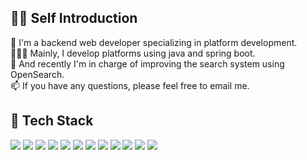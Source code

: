 <!--![header](https://capsule-render.vercel.app/api?type=waving&height=60&color=0:EEFF00,100:a82da8&text="Passionate%20About%20Creating%20Fun%20and%20Engaging%20Experiences."&reversal=false&section=footer&fontColor=808080&fontAlignY=30&fontSize=20&animation=fadeIn)-->

## 👍🏻 Self Introduction
🦖 I'm a backend web developer specializing in platform development.  
🏋🏻‍♂️ Mainly, I develop platforms using java and spring boot.  
🤔 And recently I'm in charge of improving the search system using OpenSearch.  
📫 If you have any questions, please feel free to email me.
<!--🏋🏻‍♂️ I enjoy building stable and efficient systems with a strong focus on user experience.  -->
<!--cf. [portfolio](https://nohdonggyeong.github.io/), [blog](https://velog.io/@ehdrud1129/posts)-->

## 🌸 Tech Stack
<img src="https://img.shields.io/badge/JAVA-FFFFFF?style=flat-square&logo=openjdk&logoColor=FF7300"/>  <img src="https://img.shields.io/badge/Spring Boot-FFFFFF?style=flat-square&logo=springboot&logoColor=6DB33F"/>  <img src="https://img.shields.io/badge/Python-FFFFFF?style=flat-square&logo=python&logoColor=3776AB"/>  <img src="https://img.shields.io/badge/Django-FFFFFF?style=flat-square&logo=django&logoColor=092E20"/>  <img src="https://img.shields.io/badge/MariaDB-FFFFFF?style=flat-square&logo=mariadbfoundation&logoColor=003545"/>  <img src="https://img.shields.io/badge/PostgreSQL-FFFFFF?style=flat-square&logo=postgresql&logoColor=4169E1"/>  <img src="https://img.shields.io/badge/Elastic Stack-FFFFFF?style=flat-square&logo=elasticstack&logoColor=yellow"/>  <img src="https://img.shields.io/badge/OpenSearch-FFFFFF?style=flat-square&logo=opensearch&logoColor=blue"/>  <img src="https://img.shields.io/badge/Apache Kafka-FFFFFF?style=flat-square&logo=apachekafka&logoColor=231F20"/>  <img src="https://img.shields.io/badge/Jenkins-FFFFFF?style=flat-square&logo=jenkins&logoColor=D24939"/>  <img src="https://img.shields.io/badge/Docker Compose-FFFFFF?style=flat-square&logo=docker&logoColor=2496ED"/>  <img src="https://img.shields.io/badge/Kubernetes-FFFFFF?style=flat-square&logo=kubernetes&logoColor=326CE5"/>
<!--[Simple Icon Badges](https://gist.github.com/kimjisub/360ea6fc43b82baaf7193175fd12d2f7)-->
<!--[![Solved.ac 프로필](http://mazassumnida.wtf/api/mini/generate_badge?boj=ehdrud1129)](https://solved.ac/ehdrud1129)-->

<!--
![Anurag's GitHub stats](https://github-readme-stats.vercel.app/api?username=nohdonggyeong&show_icons=true&theme=radical)
-->

<!--
**nohdonggyeong/nohdonggyeong** is a ✨ _special_ ✨ repository because its `README.md` (this file) appears on your GitHub profile.
Here are some ideas to get you started:
- 🔭 I’m currently working on ...
- 🌱 I’m currently learning ...
- 👯 I’m looking to collaborate on ...
- 🤔 I’m looking for help with ...
- 💬 Ask me about ...
- 📫 How to reach me: ...
- 😄 Pronouns: ...
- ⚡ Fun fact: ...
-->
